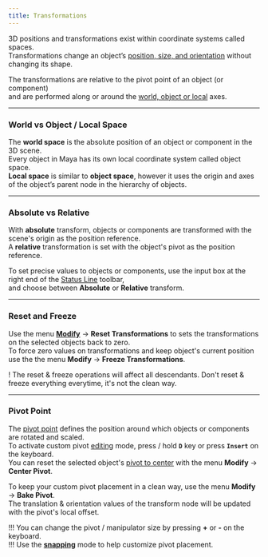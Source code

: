 ```yaml
---
title: Transformations
---
```


3D positions and transformations exist within coordinate systems called spaces.  
Transformations change an object’s [position, size, and orientation](https://help.autodesk.com/view/MAYAUL/2020/ENU/?guid=GUID-9622730D-3D21-451C-8BEE-E01BCC979F91) without changing its shape.  

The transformations are relative to the pivot point of an object (or component)  
and are performed along or around the [world, object or local](https://help.autodesk.com/view/MAYAUL/2020/ENU/?guid=GUID-A63AC5C8-8822-42AC-827E-164B5266DA03) axes.

___
### World vs Object / Local Space

The **world space** is the absolute position of an object or component in the 3D scene.  
Every object in Maya has its own local coordinate system called object space.  
**Local space** is similar to **object space**, however it uses the origin and axes of the object’s parent node in the hierarchy of objects.  

___
### Absolute vs Relative

With **absolute** transform, objects or components are transformed with the scene's origin as the position reference.  
A **relative** transformation is set with the object's pivot as the position reference.  

To set precise values to objects or components, use the input box at the right end of the [Status Line](https://help.autodesk.com/view/MAYAUL/2020/ENU/?guid=GUID-86E5CEDA-4100-40AE-8F95-346206CF8456#WS17956D7ADBC6E73662C853C8117AE30BF5B-7FFE) toolbar,  
and choose between **Absolute** or **Relative** transform.

___
### Reset and Freeze

Use the menu [**Modify**](https://help.autodesk.com/view/MAYAUL/2020/ENU/?guid=GUID-378D7FF6-492F-4DA4-A468-507E6ABF8B58) -> **Reset Transformations** to sets the transformations on the selected objects back to zero.  
To force zero values on transformations and keep object's current position use the the menu **Modify** -> **Freeze Transformations**.

! The reset & freeze operations will affect all descendants. Don't reset & freeze everything everytime, it's not the clean way.  

___
### Pivot Point

The [pivot point](https://help.autodesk.com/view/MAYAUL/2020/ENU/?guid=GUID-150B390E-840B-4FE3-B8E9-8DEBCE7CEC97) defines the position around which objects or components are rotated and scaled.  
To activate custom pivot [editing](https://help.autodesk.com/view/MAYAUL/2020/ENU/?guid=GUID-6BCE41D8-07CB-4A99-99CD-1D3986896157) mode, press / hold **`D`** key or press **`Insert`** on the keyboard.  
You can reset the selected object's [pivot to center](https://help.autodesk.com/view/MAYAUL/2020/ENU/?guid=GUID-7F4D1D6F-C2CE-4E31-B82E-FDFA9D492219) with the menu **Modify** -> **Center Pivot**.  

To keep your custom pivot placement in a clean way, use the menu  **Modify** -> **Bake Pivot**.  
The translation & orientation values of the transform node will be updated with the pivot's local offset.  

!!! You can change the pivot / manipulator size by pressing **+** or **-** on the keyboard.  
!!! Use the [**snapping**](https://help.autodesk.com/view/MAYAUL/2020/ENU/?guid=GUID-E6E866EE-EEE8-4974-A3E7-9AD6ADBB9BCD) mode to help customize pivot placement.